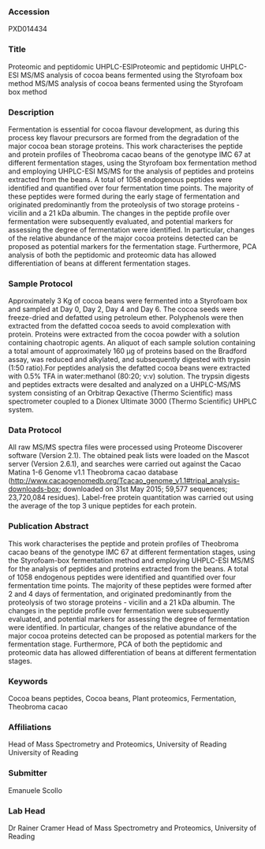 ### Accession
PXD014434

### Title
Proteomic and peptidomic UHPLC-ESIProteomic and peptidomic UHPLC-ESI MS/MS analysis of cocoa beans fermented using the Styrofoam box method MS/MS analysis of cocoa beans fermented using the Styrofoam box method

### Description
Fermentation is essential for cocoa flavour development, as during this process key flavour precursors are formed from the degradation of the major cocoa bean storage proteins. This work characterises the peptide and protein profiles of Theobroma cacao beans of the genotype IMC 67 at different fermentation stages, using the Styrofoam box fermentation method and employing UHPLC-ESI MS/MS for the analysis of peptides and proteins extracted from the beans. A total of 1058 endogenous peptides were identified and quantified over four fermentation time points. The majority of these peptides were formed during the early stage of fermentation and originated predominantly from the proteolysis of two storage proteins - vicilin and a 21 kDa albumin. The changes in the peptide profile over fermentation were subsequently evaluated, and potential markers for assessing the degree of fermentation were identified. In particular, changes of the relative abundance of the major cocoa proteins detected can be proposed as potential markers for the fermentation stage. Furthermore, PCA analysis of both the peptidomic and proteomic data has allowed differentiation of beans at different fermentation stages.

### Sample Protocol
Approximately 3 Kg of cocoa beans were fermented into a Styrofoam box and sampled at Day 0, Day 2, Day 4 and Day 6. The cocoa seeds were freeze-dried and defatted using petroleum ether. Polyphenols were then extracted from the defatted cocoa seeds to avoid complexation with protein. Proteins were extracted from the cocoa powder with a solution containing chaotropic agents. An aliquot of each sample solution containing a total amount of approximately 160 µg of proteins based on the Bradford assay, was reduced and alkylated, and subsequently digested with trypsin (1:50 ratio).For peptides analysis the defatted cocoa beans were extracted with 0.5% TFA in water:methanol (80:20; v:v) solution. The trypsin digests and peptides extracts were desalted and analyzed on a UHPLC-MS/MS system consisting of an Orbitrap Qexactive (Thermo Scientific) mass spectrometer coupled to a Dionex Ultimate 3000 (Thermo Scientific) UHPLC system.

### Data Protocol
All raw MS/MS spectra files were processed using Proteome Discoverer software (Version 2.1). The obtained peak lists were loaded on the Mascot server (Version 2.6.1), and searches were carried out against the Cacao Matina 1-6 Genome v1.1 Theobroma cacao database (http://www.cacaogenomedb.org/Tcacao_genome_v1.1#tripal_analysis-downloads-box; downloaded on 31st May 2015; 59,577 sequences; 23,720,084 residues). Label-free protein quantitation was carried out using the average of the top 3 unique peptides for each protein.

### Publication Abstract
This work characterises the peptide and protein profiles of Theobroma cacao beans of the genotype IMC 67 at different fermentation stages, using the Styrofoam-box fermentation method and employing UHPLC-ESI MS/MS for the analysis of peptides and proteins extracted from the beans. A total of 1058 endogenous peptides were identified and quantified over four fermentation time points. The majority of these peptides were formed after 2 and 4&#xa0;days of fermentation, and originated predominantly from the proteolysis of two storage proteins - vicilin and a 21&#xa0;kDa albumin. The changes in the peptide profile over fermentation were subsequently evaluated, and potential markers for assessing the degree of fermentation were identified. In particular, changes of the relative abundance of the major cocoa proteins detected can be proposed as potential markers for the fermentation stage. Furthermore, PCA of both the peptidomic and proteomic data has allowed differentiation of beans at different fermentation stages.

### Keywords
Cocoa beans peptides, Cocoa beans, Plant proteomics, Fermentation, Theobroma cacao

### Affiliations
Head of Mass Spectrometry and Proteomics, University of Reading
University of Reading

### Submitter
Emanuele Scollo

### Lab Head
Dr Rainer Cramer
Head of Mass Spectrometry and Proteomics, University of Reading


